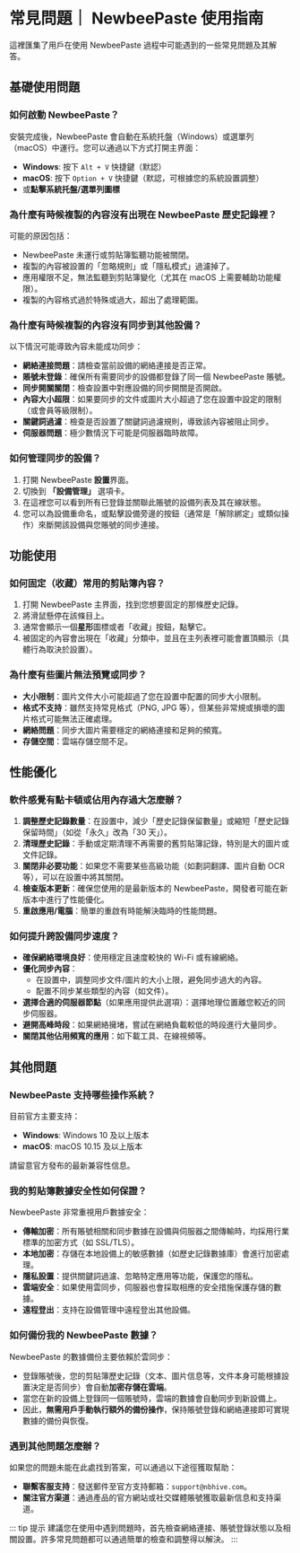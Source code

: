 # 常見問題｜ NewbeePaste 使用指南

這裡匯集了用戶在使用 NewbeePaste 過程中可能遇到的一些常見問題及其解答。

## 基礎使用問題

### 如何啟動 NewbeePaste？

安裝完成後，NewbeePaste 會自動在系統托盤（Windows）或選單列（macOS）中運行。您可以通過以下方式打開主界面：

- **Windows**: 按下 `Alt + V` 快捷鍵（默認）
- **macOS**: 按下 `Option + V` 快捷鍵（默認，可根據您的系統設置調整）
- 或**點擊系統托盤/選單列圖標**

### 為什麼有時候複製的內容沒有出現在 NewbeePaste 歷史記錄裡？

可能的原因包括：

- NewbeePaste 未運行或剪貼簿監聽功能被關閉。
- 複製的內容被設置的「忽略規則」或「隱私模式」過濾掉了。
- 應用權限不足，無法監聽到剪貼簿變化（尤其在 macOS 上需要輔助功能權限）。
- 複製的內容格式過於特殊或過大，超出了處理範圍。

### 為什麼有時候複製的內容沒有同步到其他設備？

以下情況可能導致內容未能成功同步：

- **網絡連接問題**：請檢查當前設備的網絡連接是否正常。
- **賬號未登錄**：確保所有需要同步的設備都登錄了同一個 NewbeePaste 賬號。
- **同步開關關閉**：檢查設置中對應設備的同步開關是否開啟。
- **內容大小超限**：如果要同步的文件或圖片大小超過了您在設置中設定的限制（或會員等級限制）。
- **關鍵詞過濾**：檢查是否設置了關鍵詞過濾規則，導致該內容被阻止同步。
- **伺服器問題**：極少數情況下可能是伺服器臨時故障。

### 如何管理同步的設備？

1. 打開 NewbeePaste **設置**界面。
2. 切換到 **「設備管理」** 選項卡。
3. 在這裡您可以看到所有已登錄並關聯此賬號的設備列表及其在線狀態。
4. 您可以為設備重命名，或點擊設備旁邊的按鈕（通常是「解除綁定」或類似操作）來斷開該設備與您賬號的同步連接。

## 功能使用

### 如何固定（收藏）常用的剪貼簿內容？

1. 打開 NewbeePaste 主界面，找到您想要固定的那條歷史記錄。
2. 將滑鼠懸停在該條目上。
3. 通常會顯示一個**星形**圖標或者「收藏」按鈕，點擊它。
4. 被固定的內容會出現在「收藏」分類中，並且在主列表裡可能會置頂顯示（具體行為取決於設置）。

### 為什麼有些圖片無法預覽或同步？

- **大小限制**：圖片文件大小可能超過了您在設置中配置的同步大小限制。
- **格式不支持**：雖然支持常見格式（PNG, JPG 等），但某些非常規或損壞的圖片格式可能無法正確處理。
- **網絡問題**：同步大圖片需要穩定的網絡連接和足夠的頻寬。
- **存儲空間**：雲端存儲空間不足。

## 性能優化

### 軟件感覺有點卡頓或佔用內存過大怎麼辦？

1. **調整歷史記錄數量**：在設置中，減少「歷史記錄保留數量」或縮短「歷史記錄保留時間」（如從「永久」改為「30 天」）。
2. **清理歷史記錄**：手動或定期清理不再需要的舊剪貼簿記錄，特別是大的圖片或文件記錄。
3. **關閉非必要功能**：如果您不需要某些高級功能（如劃詞翻譯、圖片自動 OCR 等），可以在設置中將其關閉。
4. **檢查版本更新**：確保您使用的是最新版本的 NewbeePaste，開發者可能在新版本中進行了性能優化。
5. **重啟應用/電腦**：簡單的重啟有時能解決臨時的性能問題。

### 如何提升跨設備同步速度？

- **確保網絡環境良好**：使用穩定且速度較快的 Wi-Fi 或有線網絡。
- **優化同步內容**：
  - 在設置中，調整同步文件/圖片的大小上限，避免同步過大的內容。
  - 配置不同步某些類型的內容（如文件）。
- **選擇合適的伺服器節點**（如果應用提供此選項）：選擇地理位置離您較近的同步伺服器。
- **避開高峰時段**：如果網絡擁堵，嘗試在網絡負載較低的時段進行大量同步。
- **關閉其他佔用頻寬的應用**：如下載工具、在線視頻等。

## 其他問題

### NewbeePaste 支持哪些操作系統？

目前官方主要支持：

- **Windows**: Windows 10 及以上版本
- **macOS**: macOS 10.15 及以上版本

請留意官方發布的最新兼容性信息。

### 我的剪貼簿數據安全性如何保證？

NewbeePaste 非常重視用戶數據安全：

- **傳輸加密**：所有賬號相關和同步數據在設備與伺服器之間傳輸時，均採用行業標準的加密方式（如 SSL/TLS）。
- **本地加密**：存儲在本地設備上的敏感數據（如歷史記錄數據庫）會進行加密處理。
- **隱私設置**：提供關鍵詞過濾、忽略特定應用等功能，保護您的隱私。
- **雲端安全**：如果使用雲同步，伺服器也會採取相應的安全措施保護存儲的數據。
- **遠程登出**：支持在設備管理中遠程登出其他設備。

### 如何備份我的 NewbeePaste 數據？

NewbeePaste 的數據備份主要依賴於雲同步：

- 登錄賬號後，您的剪貼簿歷史記錄（文本、圖片信息等，文件本身可能根據設置決定是否同步）會自動**加密存儲在雲端**。
- 當您在新的設備上登錄同一個賬號時，雲端的數據會自動同步到新設備上。
- 因此，**無需用戶手動執行額外的備份操作**，保持賬號登錄和網絡連接即可實現數據的備份與恢復。

### 遇到其他問題怎麼辦？

如果您的問題未能在此處找到答案，可以通過以下途徑獲取幫助：

- **聯繫客服支持**：發送郵件至官方支持郵箱：`support@nbhive.com`。
- **關注官方渠道**：通過產品的官方網站或社交媒體賬號獲取最新信息和支持渠道。

::: tip 提示
建議您在使用中遇到問題時，首先檢查網絡連接、賬號登錄狀態以及相關設置。許多常見問題都可以通過簡單的檢查和調整得以解決。
:::
